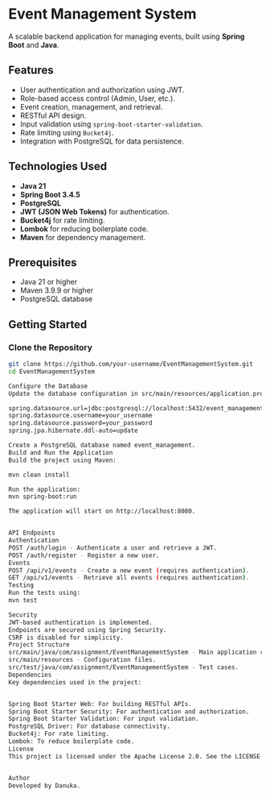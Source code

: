 # Event Management System

A scalable backend application for managing events, built using **Spring Boot** and **Java**.

## Features

- User authentication and authorization using JWT.
- Role-based access control (Admin, User, etc.).
- Event creation, management, and retrieval.
- RESTful API design.
- Input validation using `spring-boot-starter-validation`.
- Rate limiting using `Bucket4j`.
- Integration with PostgreSQL for data persistence.

## Technologies Used

- **Java 21**
- **Spring Boot 3.4.5**
- **PostgreSQL**
- **JWT (JSON Web Tokens)** for authentication.
- **Bucket4j** for rate limiting.
- **Lombok** for reducing boilerplate code.
- **Maven** for dependency management.

## Prerequisites

- Java 21 or higher
- Maven 3.9.9 or higher
- PostgreSQL database

## Getting Started

### Clone the Repository

```bash
git clone https://github.com/your-username/EventManagementSystem.git
cd EventManagementSystem

Configure the Database
Update the database configuration in src/main/resources/application.properties:

spring.datasource.url=jdbc:postgresql://localhost:5432/event_management
spring.datasource.username=your_username
spring.datasource.password=your_password
spring.jpa.hibernate.ddl-auto=update

Create a PostgreSQL database named event_management.
Build and Run the Application
Build the project using Maven:

mvn clean install

Run the application:
mvn spring-boot:run

The application will start on http://localhost:8080.


API Endpoints
Authentication
POST /auth/login - Authenticate a user and retrieve a JWT.
POST /auth/register - Register a new user.
Events
POST /api/v1/events - Create a new event (requires authentication).
GET /api/v1/events - Retrieve all events (requires authentication).
Testing
Run the tests using:
mvn test

Security
JWT-based authentication is implemented.
Endpoints are secured using Spring Security.
CSRF is disabled for simplicity.
Project Structure
src/main/java/com/assignment/EventManagementSystem - Main application code.
src/main/resources - Configuration files.
src/test/java/com/assignment/EventManagementSystem - Test cases.
Dependencies
Key dependencies used in the project:


Spring Boot Starter Web: For building RESTful APIs.
Spring Boot Starter Security: For authentication and authorization.
Spring Boot Starter Validation: For input validation.
PostgreSQL Driver: For database connectivity.
Bucket4j: For rate limiting.
Lombok: To reduce boilerplate code.
License
This project is licensed under the Apache License 2.0. See the LICENSE file for details.


Author
Developed by Danuka.